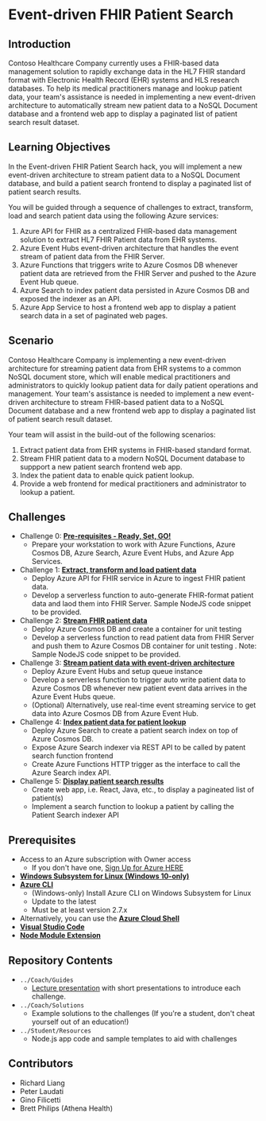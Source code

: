 # Event-driven FHIR Patient Search
## Introduction
Contoso Healthcare Company currently uses a FHIR-based data management solution to rapidly exchange data in the HL7 FHIR standard format with Electronic Health Record (EHR) systems and HLS research databases.  To help its medical practitioners manage and lookup patient data, your team's assistance is needed in implementing a new event-driven architecture to automatically stream new patient data to a NoSQL Document database and a frontend web app to display a paginated list of patient search result dataset.  

 
## Learning Objectives
In the Event-driven FHIR Patient Search hack, you will implement a new event-driven architecture to stream patient data to a NoSQL Document database, and build a patient search frontend to display a paginated list of patient search results.

You will be guided through a sequence of challenges to extract, transform, load and search patient data using the following Azure services:
1. Azure API for FHIR as a centralized FHIR-based data management solution to extract HL7 FHIR Patient data from EHR systems.
2. Azure Event Hubs event-driven architecture that handles the event stream of patient data from the FHIR Server.
3. Azure Functions that triggers write to Azure Cosmos DB whenever patient data are retrieved from the FHIR Server and pushed to the Azure Event Hub queue.
4. Azure Search to index patient data persisted in Azure Cosmos DB and exposed the indexer as an API.
5. Azure App Service to host a frontend web app to display a patient search data in a set of paginated web pages.

## Scenario
Contoso Healthcare Company is implementing a new event-driven architecture for streaming patient data from EHR systems to a common NoSQL document store, which will enable medical practitioners and administrators to quickly lookup patient data for daily patient operations and management.  Your team's assistance is needed to implement a new event-driven architecture to stream FHIR-based patient data to a NoSQL Document database and a new frontend web app to display a paginated list of patient search result dataset.  

Your team will assist in the build-out of the following scenarios:
1. Extract patient data from EHR systems in FHIR-based standard format.
2. Stream FHIR patient data to a modern NoSQL Document database to suppport a new patient search frontend web app.
3. Index the patient data to enable quick patient lookup. 
4. Provide a web frontend for medical practitioners and administrator to lookup a patient.

## Challenges
- Challenge 0: **[Pre-requisites - Ready, Set, GO!](Student/Challenge00.md)**
   - Prepare your workstation to work with Azure Functions, Azure Cosmos DB, Azure Search, Azure Event Hubs, and Azure App Services.
- Challenge 1: **[Extract, transform and load patient data](Student/Challenge01.md)**
   - Deploy Azure API for FHIR service in Azure to ingest FHIR patient data.
   - Develop a serverless function to auto-generate FHIR-format patient data and laod them into FHIR Server. Sample NodeJS code snippet to be provided.  
- Challenge 2: **[Stream FHIR patient data](Student/Challenge02.md)**
   - Deploy Azure Cosmos DB and create a container for unit testing
   - Develop a serverless function to read patient data from FHIR Server and push them to Azure Cosmos DB container for unit testing .  Note: Sample NodeJS code snippet to be provided.
- Challenge 3: **[Stream patient data with event-driven architecture](Student/Challenge03.md)**
   - Deploy Azure Event Hubs and setup queue instance
   - Develop a serverless function to trigger auto write patient data to Azure Cosmos DB whenever new patient event data arrives in the Azure Event Hubs queue.
   - (Optional) Alternatively, use real-time event streaming service to get data into Azure Cosmos DB from Azure Event Hub.
- Challenge 4: **[Index patient data for patient lookup](Student/Challenge04.md)**
   - Deploy Azure Search to create a patient search index on top of Azure Cosmos DB.
   - Expose Azure Search indexer via REST API to be called by patent search function frontend
   - Create Azure Functions HTTP trigger as the interface to call the Azure Search index API.
- Challenge 5: **[Display patient search results](Student/Challenge05.md)**
   - Create web app, i.e. React, Java, etc., to display a pagineated list of patient(s)
   - Implement a search function to lookup a patient by calling the Patient Search indexer API

## Prerequisites
- Access to an Azure subscription with Owner access
   - If you don't have one, [Sign Up for Azure HERE](https://azure.microsoft.com/en-us/free/)
- [**Windows Subsystem for Linux (Windows 10-only)**](https://docs.microsoft.com/en-us/windows/wsl/install-win10)
- [**Azure CLI**](https://docs.microsoft.com/en-us/cli/azure/install-azure-cli)
   - (Windows-only) Install Azure CLI on Windows Subsystem for Linux
   - Update to the latest
   - Must be at least version 2.7.x
- Alternatively, you can use the [**Azure Cloud Shell**](https://shell.azure.com/)
- [**Visual Studio Code**](https://code.visualstudio.com/)
- [**Node Module Extension**](https://code.visualstudio.com/docs/nodejs/extensions)

## Repository Contents
- `../Coach/Guides`
  - [Lecture presentation](Coach/Guides/Lectures.pptx) with short presentations to introduce each challenge.
- `../Coach/Solutions`
   - Example solutions to the challenges (If you're a student, don't cheat yourself out of an education!)
- `../Student/Resources`
   - Node.js app code and sample templates to aid with challenges

## Contributors
- Richard Liang
- Peter Laudati
- Gino Filicetti
- Brett Philips (Athena Health)


